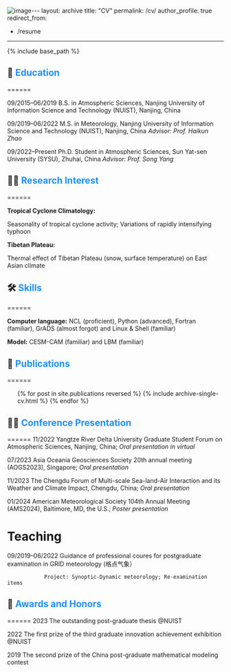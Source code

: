 ![image](https://github.com/caiyh63/caiyh63.github.io/assets/126236549/51963b46-0371-444d-91da-94d190f3be42)---
layout: archive
title: "CV"
permalink: /cv/
author_profile: true
redirect_from:
  - /resume
---

{% include base_path %}

## 🏫 <span style="color:#1E90FF">Education</span>
======

09/2015–06/2019     B.S. in Atmospheric Sciences, Nanjing University of Information Science and Technology (NUIST), Nanjing, China  

09/2019–06/2022	    M.S. in Meteorology, Nanjing University of Information Science and Technology (NUIST), Nanjing, China           _Advisor: Prof. Haikun Zhao_

09/2022–Present	    Ph.D. Student in Atmospheric Sciences, Sun Yat-sen University (SYSU), Zhuhai, China                             _Advisor: Prof. Song Yang_

## 👨‍💻 <span style="color:#1E90FF">Research Interest</span>
======

**Tropical Cyclone Climatology:**

Seasonality of tropical cyclone activity; Variations of rapidly intensifying typhoon

**Tibetan Plateau:**	

Thermal effect of Tibetan Plateau (snow, surface temperature) on East Asian climate

  
## 🛠️ <span style="color:#1E90FF">Skills</span>
======

**Computer language:** NCL (proficient), Python (advanced), Fortran (familiar), GrADS (almost forgot) and Linux & Shell (familiar) 

**Model:** CESM-CAM (familiar) and LBM (familiar)

## 📃 <span style="color:#1E90FF">Publications</span>
======
  <ul>{% for post in site.publications reversed %}
    {% include archive-single-cv.html %}
  {% endfor %}</ul>
  
## 👨🏻‍ <span style="color:#1E90FF">Conference Presentation</span>
======
11/2022		Yangtze River Delta University Graduate Student Forum on Atmospheric Sciences, Nanjing, China; _Oral presentation in virtual_

07/2023		Asia Oceania Geosciences Society 20th annual meeting (AOGS2023), Singapore; _Oral presentation_

11/2023		The Chengdu Forum of Multi-scale Sea-land-Air Interaction and its Weather and Climate Impact, Chengdu, China; _Oral presentation_

01/2024		American Meteorological Society 104th Annual Meeting (AMS2024), Baltimore, MD, the U.S.; _Poster presentation_ 

  
Teaching
======
09/2019–06/2022 Guidance of  professional coures for postgraduate examination in GRID meteorology (格点气象）

                Project: Synoptic-Dynamic meteorology; Re-examination items
  
## 🏅 <span style="color:#1E90FF">Awards and Honors</span>
======
2023 The outstanding post-graduate thesis @NUIST

2022 The first prize of the third graduate innovation achievement exhibition @NUIST

2019 The second prize of the China post-graduate mathematical modeling contest

